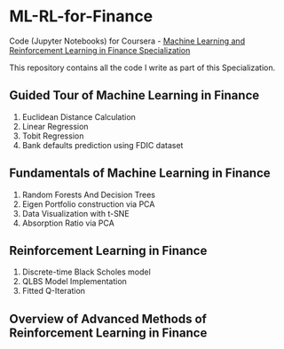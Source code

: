 # ML-RL-for-Finance
Code (Jupyter Notebooks) for Coursera - [Machine Learning and Reinforcement Learning in Finance Specialization](https://www.coursera.org/specializations/machine-learning-reinforcement-finance)

This repository contains all the code I write as part of this Specialization.

## Guided Tour of Machine Learning in Finance
1. Euclidean Distance Calculation
2. Linear Regression
3. Tobit Regression
4. Bank defaults prediction using FDIC dataset

## Fundamentals of Machine Learning in Finance
1. Random Forests And Decision Trees
2. Eigen Portfolio construction via PCA
3. Data Visualization with t-SNE
4. Absorption Ratio via PCA

## Reinforcement Learning in Finance
1. Discrete-time Black Scholes model
2. QLBS Model Implementation
3. Fitted Q-Iteration

## Overview of Advanced Methods of Reinforcement Learning in Finance
